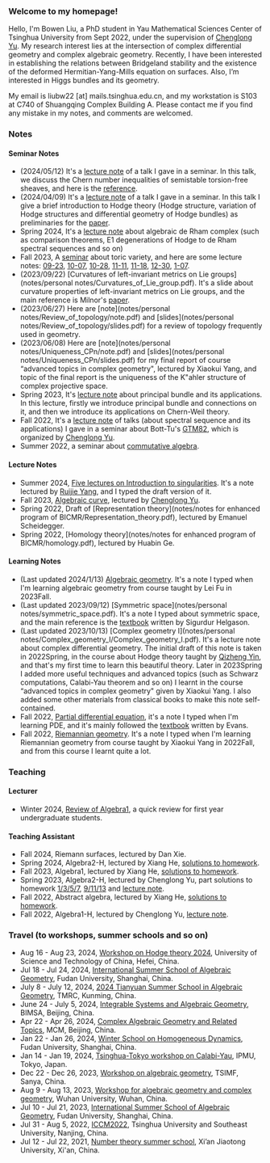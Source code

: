 ### Welcome to my homepage!
Hello, I'm Bowen Liu, a PhD student in Yau Mathematical Sciences Center of Tsinghua University from Sept 2022, under the supervision of [Chenglong Yu](https://chenglongyu.github.io/). My research interest lies at the intersection of complex differential geometry and complex algebraic geometry. Recently, I have been interested in establishing the relations between Bridgeland stability and the existence of the deformed Hermitian-Yang-Mills equation on surfaces. Also, I’m interested in Higgs bundles and its geometry.

My email is liubw22 [at] mails.tsinghua.edu.cn, and my workstation is S103 at C740 of Shuangqing Complex Building A. Please contact me if you find any mistake in my notes, and comments are welcomed.


### Notes
#### Seminar Notes
* (2024/05/12) It's a [lecture note](notes/2024Spring/Miyaoka.pdf) of a talk I gave in a seminar. In this talk, we discuss the Chern number inequalities of semistable torsion-free sheaves, and here is the [reference](https://mathscinet.ams.org/mathscinet/article?mr=946247).
* (2024/04/09) It's a [lecture note](notes/2024Spring/04_09.pdf) of a talk I gave in a seminar. In this talk I give a brief introduction to Hodge theory (Hodge structure, variation of Hodge structures and differential geometry of Hodge bundles) as preliminaries for the [paper](https://mathscinet.ams.org/mathscinet/article?mr=3539923).
* Spring 2024, It's a [lecture note](notes/2024Spring/algebraic_deRham.pdf) about algebraic de Rham complex (such as comparison theorems, E1 degenerations of Hodge to de Rham spectral sequences and so on) 
* Fall 2023, A [seminar](notes/2023Fall/toric/syllabus.pdf) about toric variety, and here are some lecture notes: [09-23](notes/2023Fall/toric/09-23.pdf), [10-07](notes/2023Fall/toric/10-07.pdf), [10-28](notes/2023Fall/toric/10-28.pdf), [11-11](notes/2023Fall/toric/11-11.pdf), [11-18](notes/2023Fall/toric/11-18.pdf), [12-30](notes/2023Fall/toric/12-30,01-07.pdf), [1-07](notes/2023Fall/toric/12-30,01-07.pdf).
* (2023/09/22) [Curvatures of left-invariant metrics on Lie groups](notes/personal notes/Curvatures_of_Lie_group.pdf). It's a slide about curvature properties of left-invariant metrics on Lie groups, and the main reference is Milnor's [paper](https://mathscinet.ams.org/mathscinet/article?mr=0425012).
* (2023/06/27) Here are [note](notes/personal notes/Review_of_topology/note.pdf) and [slides](notes/personal notes/Review_of_topology/slides.pdf) for a review of topology frequently used in geometry.
* (2023/06/08) Here are [note](notes/personal notes/Uniqueness_CPn/note.pdf) and [slides](notes/personal notes/Uniqueness_CPn/slides.pdf) for my final report of course “advanced topics in complex geometry", lectured by Xiaokui Yang, and topic of the final report is the uniqueness of the K\"ahler structure of complex projective space.
* Spring 2023, It's [lecture note](notes/2023Spring/geometry_of_principal_bundle.pdf) about principal bundle and its applications. In this lecture, firstly we introduce principal bundle and connections on it, and then we introduce its applications on Chern-Weil theory.
* Fall 2022, It's a [lecture note](notes/2022Fall/Spectral_sequence.pdf) of talks (about spectral sequence and its applications) I gave in a seminar about Bott-Tu's [GTM82](https://link.springer.com/book/10.1007/978-1-4757-3951-0), which is organized by [Chenglong Yu](https://chenglongyu.github.io/).
 * Summer 2022, a seminar about [commutative algebra](notes/2022Summer/commutative_algebra.pdf).

#### Lecture Notes
* Summer 2024, [Five lectures on Introduction to singularities](https://drive.google.com/file/d/1TNwJU4qZ8c1ai_CBEsrb2sbbXOeXEMT9/view). It's a note lectured by [Ruijie Yang](https://sites.google.com/view/ruijie-yang/), and I typed the draft version of it.
* Fall 2023, [Algebraic curve](notes/2023Fall/algebraic_curve.pdf), lectured by [Chenglong Yu](https://chenglongyu.github.io/).
* Spring 2022, Draft of [Representation theory](notes/notes for enhanced program of BICMR/Representation_theory.pdf), lectured by Emanuel Scheidegger. 
* Spring 2022, [Homology theory](notes/notes for enhanced program of BICMR/homology.pdf), lectured by Huabin Ge.

#### Learning Notes
* (Last updated 2024/1/13) [Algebraic geometry](notes/2023Fall/algebraic_geometry.pdf). It's a note I typed when I'm learning algebraic geometry from course taught by Lei Fu in 2023Fall.
* (Last updated 2023/09/12) [Symmetric space](notes/personal notes/symmetric_space.pdf). It's a note I typed about symmetric space, and the main reference is the [textbook](https://books.google.com.hk/books/about/Differential_Geometry_Lie_Groups_and_Sym.html?id=DWGvsa6bcuMC&redir_esc=y) written by Sigurdur Helgason.
* (Last updated 2023/10/13) [Complex geometry I](notes/personal notes/Complex_geometry_I/Complex_geometry_I.pdf). It's a lecture note about complex differential geometry. The initial draft of this note is taken in 2022Spring, in the course about Hodge theory taught by [Qizheng Yin](http://faculty.bicmr.pku.edu.cn/~qizheng/#), and that's my first time to learn this beautiful theory. Later in 2023Spring I added more useful techniques and advanced topics (such as Schwarz computations, Calabi-Yau theorem and so on) I learnt in the course “advanced topics in complex geometry" given by Xiaokui Yang. I also added some other materials from classical books to make this note self-contained.
* Fall 2022, [Partial differential equation](notes/2022Fall/pde.pdf), it's a note I typed when I'm learning PDE, and it's mainly followed the [textbook](https://books.google.com.hk/books/about/Partial_Differential_Equations.html?id=Xnu0o_EJrCQC&redir_esc=y) written by Evans.
* Fall 2022, [Riemannian geometry](notes/2022Fall/Riemannian_geometry.pdf). It's a note I typed when I'm learning Riemannian geometry from course taught by Xiaokui Yang in 2022Fall, and from this course I learnt quite a lot.


### Teaching
#### Lecturer
* Winter 2024, [Review of Algebra1](https://bowenl.notion.site/2024-02-1-44163401a7dd4cf28aa86264640464b5), a quick review for first year undergraduate students.

#### Teaching Assistant
* Fall 2024, Riemann surfaces, lectured by Dan Xie.
* Spring 2024, Algebra2-H, lectured by Xiang He, [solutions to homework](notes/2024Spring/Solutions_to_HW.pdf).
* Fall 2023, Algebra1, lectured by Xiang He, [solutions to homework](notes/2023Fall/Solutions_to_HW.pdf).
* Spring 2023, Algebra2-H, lectured by Chenglong Yu, part solutions to homework [1/3/5/7](notes/2023Spring/Solutions(1_3_5_7).pdf), [9/11/13](notes/2023Spring/Solutions(9_11_13).pdf) and [lecture note](notes/2023Spring/Algebra2-H.pdf).
* Fall 2022, Abstract algebra, lectured by Xiang He, [solutions to homework](notes/2022Fall/Sol_to_abstract_algebra.pdf).
* Fall 2022, Algebra1-H, lectured by Chenglong Yu, [lecture note](notes/2022Fall/Algebra1-H.pdf).
   
   
### Travel (to workshops, summer schools and so on)
* Aug 16 - Aug 23, 2024, [Workshop on Hodge theory 2024](https://math.ustc.edu.cn/2024/0807/c18653a651050/pagem.htm), University of Science and Technology of China, Hefei, China.
* Jul 18 - Jul 24, 2024, [International Summer School of Algebraic Geometry](https://scms.fudan.edu.cn/info/1059/6361.htm), Fudan University, Shanghai, China.
* July 8 - July 12, 2024, [2024 Tianyuan Summer School in Algebraic Geometry](http://www.jliumath.com/conferences/2024TSSiAG.html), TMRC, Kunming, China.
* June 24 - July 5, 2024, [Integrable Systems and Algebraic Geometry](https://www.bimsa.cn/bmpsw/index.html), BIMSA, Beijing, China.
* Apr 22 - Apr 26, 2024, [Complex Algebraic Geometry and Related Topics](http://www.mcm.ac.cn/events/programs/202401/t20240122_768739.html), MCM, Beijing, China.
* Jan 22 - Jan 26, 2024, [Winter School on Homogeneous Dynamics](https://scms.fudan.edu.cn/info/4588/6088.htm), Fudan University, Shanghai, China.
* Jan 14 - Jan 19, 2024, [Tsinghua-Tokyo workshop on Calabi-Yau](https://indico.ipmu.jp/event/422/), IPMU, Tokyo, Japan.
* Dec 22 - Dec 26, 2023, [Workshop on algebraic geometry](http://www.tsimf.cn/meeting/detail?id=360), TSIMF, Sanya, China.
* Aug 9 - Aug 13, 2023, [Workshop for algebraic geometry and complex geometry](https://tmcc.whu.edu.cn/info/1206/2689.htm), Wuhan University, Wuhan, China.
* Jul 10 - Jul 21, 2023, [International Summer School of Algebraic Geometry](https://scms.fudan.edu.cn/info/4503/5820.htm), Fudan University, Shanghai, China.
* Jul 31 - Aug 5, 2022, [ICCM2022](http://iccm.tsinghua.edu.cn/iccm2022/#/), Tsinghua University and Southeast University, Nanjing, China.
* Jul 12 - Jul 22, 2021, [Number theory summer school](https://math.xjtu.edu.cn/info/1089/10637.htm), Xi’an Jiaotong University, Xi'an, China.
